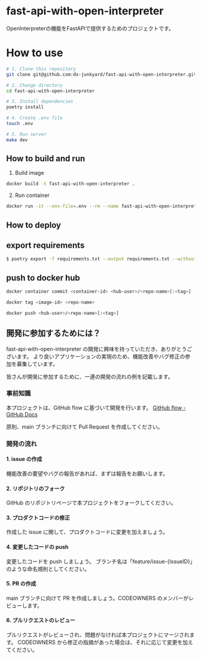# fast-api-with-open-interpreter
OpenInterpreterの機能をFastAPIで提供するためのプロジェクトです。

# How to use
```bash
# 1. Clone this repository
git clone git@github.com:dx-junkyard/fast-api-with-open-interpreter.git

# 2. Change directory
cd fast-api-with-open-interpreter

# 3. Install dependencies
poetry install

# 4. Create .env file
touch .env

# 5. Run server
make dev
```

## How to build and run

1. Build image

```bash
docker build -t fast-api-with-open-interpreter .
```

2. Run container

```bash
docker run -it --env-file=.env --rm --name fast-api-with-open-interpreter -p 8081:80 fast-api-with-open-interpreter
```

## How to deploy

## export requirements

```bash
$ poetry export -f requirements.txt --output requirements.txt --without-hashes
```

## push to docker hub

```bash
docker container commit <container-id> <hub-user>/<repo-name>[:<tag>]

docker tag <image-id> <repo-name>

docker push <hub-user>/<repo-name>[:<tag>]
```

## 開発に参加するためには？

fast-api-with-open-interpreter の開発に興味を持っていただき、ありがとうございます。
より良いアプリケーションの実現のため、機能改善やバグ修正の参加を募集しています。

皆さんが開発に参加するために、一連の開発の流れの例を記載します。

### 事前知識

本プロジェクトは、GitHub flow に基づいて開発を行います。
[GitHub flow - GitHub Docs](https://docs.github.com/en/get-started/using-github/github-flow)

原則、main ブランチに向けて Pull Request を作成してください。

### 開発の流れ

#### 1. issue の作成

機能改善の要望やバグの報告があれば、まずは報告をお願いします。

#### 2. リポジトリのフォーク

GitHub のリポジトリページで本プロジェクトをフォークしてください。

#### 3. プロダクトコードの修正

作成した issue に関して、プロダクトコードに変更を加えましょう。

#### 4. 変更したコードの push

変更したコードを push しましょう。
ブランチ名は「feature/issue-{IssueID}」のような命名規則としてください。

#### 5. PR の作成

main ブランチに向けて PR を作成しましょう。CODEOWNERS のメンバーがレビューします。

#### 6. プルリクエストのレビュー

プルリクエストがレビューされ、問題がなければ本プロジェクトにマージされます。
CODEOWNERS から修正の指摘があった場合は、それに応じて変更を加えてください。
